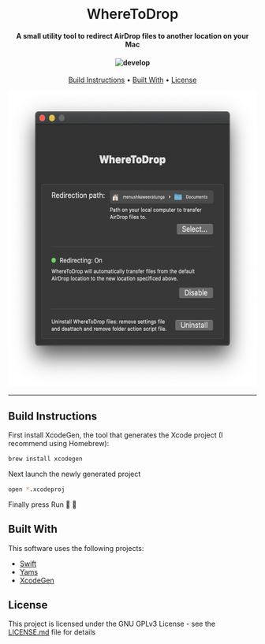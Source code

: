 <h1 align="center">
  <br>
  <!-- <img src="./res/icon/tagu.png" alt="Tagu" height="150"> -->
  <p style="margin: 10px; padding: 0px; font-weight: 600">WhereToDrop</p>
</h1>

<h4 align="center" style="margin: 10px">
    A small utility tool to redirect AirDrop files to another location on your Mac
</h4>

<h4 align="center">

![develop](https://github.com/menushka/WhereToDrop/workflows/develop/badge.svg?branch=develop)

</h4>

<p align="center">
  <a href="#build-instructions">Build Instructions</a> •
  <a href="#built-with">Built With</a> •
  <a href="#license">License</a>
</p>

<div align="center">
  <img src="./public/preview.png" height="600">
</div>

---

## Build Instructions

First install XcodeGen, the tool that generates the Xcode project (I recommend using Homebrew):
```bash
brew install xcodegen
```

Next launch the newly generated project
```bash
open *.xcodeproj
```

Finally press Run 🎉 🎉

## Built With

This software uses the following projects:

- [Swift](https://www.swift.com/)
- [Yams](https://github.com/jpsim/Yams)
- [XcodeGen](https://github.com/yonaskolb/XcodeGen)

## License

This project is licensed under the GNU GPLv3 License - see the [LICENSE.md](LICENSE.md) file for details
